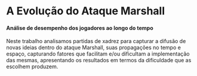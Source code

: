 # A Evolução do Ataque Marshall
#### Análise de desempenho dos jogadores ao longo do tempo

Neste trabalho analisamos partidas de xadrez para capturar a difusão de novas ideias dentro do ataque Marshall, suas propagações no tempo e espaço, capturando fatores que facilitam e/ou dificultam a implementação das mesmas, apresentando os resultados em termos da dificuldade que as escolhem produzem.
